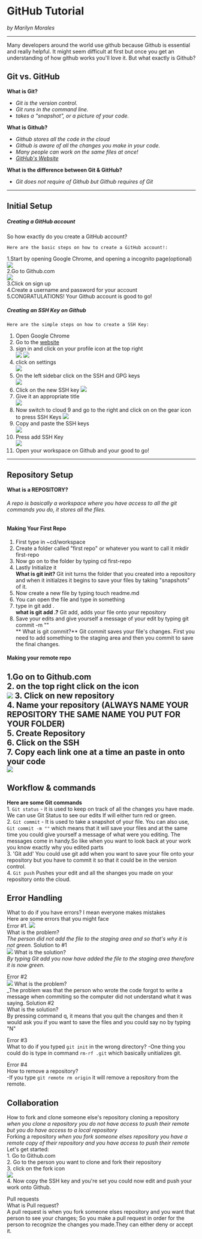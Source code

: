 # GitHub Tutorial

_by Marilyn Morales_

---

Many developers around the world use github because Github is essential and really helpful. It might seem difficult at first but once you get an understanding of how github works you'll love it. But what exactly is Github?

## Git vs. GitHub
   **What is Git?**  
  *  _Git is the version control._
  *  _Git runs in the command line._
  *  _takes a "snapshot", or a picture of your code._
   
   **What is Github?**
  *  _Github stores all the code in the cloud_
  *  _Github is aware of all the changes you make in your code._
  *  _Many people can work on the same files at once!_
  *  _[GitHub's Website](github.com)_
  
  **What is the difference between Git & GitHub?**  
* _Git does not require of Github but Github requires of Git_

---
## Initial Setup
##### Creating a GitHub account  
So how exactly do you create a GitHub account?  

    Here are the basic steps on how to create a GitHub account!:  
1.Start by opening Google Chrome, and opening a incognito page(optional)  
![](https://preview.c9users.io/marilynm7682/github-learning/github-tutorial/Screen%20Shot%202016-10-24%20at%206.40.14%20PM.png)  
2.Go to Github.com  
![](https://preview.c9users.io/marilynm7682/github-learning/github-tutorial/Screen%20Shot%202016-10-24%20at%207.20.29%20PM.png)  
3.Click on sign up  
4.Create a username and password for your account  
5.CONGRATULATIONS! Your Github account is good to go!  
    
##### Creating an SSH Key on Github  

    Here are the simple steps on how to create a SSH Key:  
   1. Open Google Chrome
   2. Go to the [website](Github.com)
   3. sign in and click on your profile icon at the top right  
   ![](https://preview.c9users.io/marilynm7682/github-learning/github-tutorial/Screen%20Shot%202016-10-24%20at%207.19.04%20PM.png) ![](https://preview.c9users.io/marilynm7682/github-learning/github-tutorial/Screen%20Shot%202016-10-24%20at%209.19.30%20PM.png)
   4. click on settings  
   ![](https://preview.c9users.io/marilynm7682/github-learning/github-tutorial/Screen%20Shot%202016-10-24%20at%209.19.40%20PM.png)
   5. On the left sidebar click on the SSH and GPG keys  
   ![](https://preview.c9users.io/marilynm7682/github-learning/github-tutorial/Screen%20Shot%202016-10-24%20at%209.45.18%20PM.png)
   6. Click on the new SSH key
   ![](https://preview.c9users.io/marilynm7682/github-learning/github-tutorial/Screen%20Shot%202016-10-24%20at%209.20.24%20PM.png)
   7. Give it an appropriate title  
   ![](https://preview.c9users.io/marilynm7682/github-learning/github-tutorial/Screen%20Shot%202016-10-24%20at%209.20.48%20PM.png)
   8. Now switch to cloud 9 and go to the right and click on on the gear icon to press SSH Keys   ![](https://preview.c9users.io/marilynm7682/github-learning/github-tutorial/Screen%20Shot%202016-10-24%20at%209.20.52%20PM.png)  
   9. Copy and paste the SSH keys  
   ![](https://preview.c9users.io/marilynm7682/github-learning/github-tutorial/Screen%20Shot%202016-10-24%20at%209.21.15%20PM.png)
   10. Press add SSH Key  
   ![](https://preview.c9users.io/marilynm7682/github-learning/github-tutorial/Screen%20Shot%202016-10-24%20at%209.21.02%20PM.png)  
   11. Open your workspace on Github and your good to go!

---
## Repository Setup

**What is a REPOSITORY?**
###### _A repo is basically a workspace where you have access to all the git commands you do, it stores all the files._
#### Making Your First Repo  
1. First type in ~cd/workspace  
2. Create a folder called "first repo" or whatever you want to call it mkdir first-repo  
3. Now go on to the folder by typing cd first-repo  
4. Lastly Initialize it  
**What is git init?**
  Git init turns the folder that you created into a repository and when it initialzes it begins to save your files by taking "snapshots" of it. 
5. Now create a new file by typing touch readme.md  
6. You can open the file and type in something  
7. type in git add .  
**what is git add .?**
Git add, adds your file onto your repository  
8. Save your edits and give yourself a message of your edit by typing git commit -m ""  
** What is git commit?**
Git commit saves your file's changes. First you need to add something to the staging area and then you commit to save the final changes. 

#### Making your remote repo
1.Go on to Github.com  
2. on the top right click on the icon  
    ![](https://preview.c9users.io/marilynm7682/github-learning/github-tutorial/Screen%20Shot%202016-10-24%20at%2010.28.39%20PM.png)
3. Click on new repository  
4. Name your repository (ALWAYS NAME YOUR REPOSITORY THE SAME NAME YOU PUT FOR YOUR FOLDER)  
5. Create Repository  
6. Click on the SSH  
7. Copy each link one at a time an paste in onto your code   
    ![](https://preview.c9users.io/marilynm7682/github-learning/github-tutorial/Screen%20Shot%202016-10-24%20at%2010.32.47%20PM.png)
---
## Workflow & commands

**Here are some Git commands**  
    1. `Git status` - it is used to keep on track of all the changes you have made. We can use Git Status to see our edits
    If will either turn red or green.  
    2. `Git commit` - It is used to take a snapshot of your file. You can also use, 
    `Git commit -m ""` which means that it will save your files and at the same time you could give yourself a message of what were you editing. The messages come in handy.So like when you want to look back at your work you know exactly why you edited parts   
    3. 'Git add' You could use git add when you want to save your file onto your repository but you have to commit it so that it could be in the version control.   
    4. `Git push` Pushes your edit and all the shanges you made on your repository onto the cloud. 
    
## Error Handling
   What to do if you have errors? I mean everyone makes mistakes  
   Here are some errors that you might face  
   Error #1. 
![](https://preview.c9users.io/marilynm7682/github-learning/github-tutorial/Screen%20Shot%202016-10-24%20at%2010.59.41%20PM.png)  
What is the problem?  
_The person did not add the file to the staging area and so that's why it is not green._ 
   Solution to #1  
![](https://preview.c9users.io/marilynm7682/github-learning/github-tutorial/Screen%20Shot%202016-10-24%20at%2011.04.23%20PM.png)
What is the solution?  
_By typing Git add you now have added the file to the staging area therefore it is now green._

   Error #2  
![](https://preview.c9users.io/marilynm7682/github-learning/github-tutorial/Screen%20Shot%202016-10-24%20at%2011.04.23%20PM.png)
What is the problem?  
_The problem was that the person who wrote the code forgot to write a message when commiting so the computer did not understand what it was saying.
   Solution #2  
What is the solution?  
By pressing command q, it means that you quit the changes and then it would ask you if you want to save the files and you could say no by typing "N"  

Error #3  
    What to do if you typed `git init` in the wrong directory?
-One thing you could do is type in command `rm-rf .git` which basically unitializes git.  

Error #4  
    How to remove a repository?  
-If you type `git remote rm origin` it will remove a repository from the remote. 

## Collaboration

How to fork and clone someone else's repository
    cloning a repository  
    _when you clone a repository you do not have access to push their remote but you do have access to a local repository_  
   Forking  a repository
   _when you fork someone elses repository you have a remote copy of their repository and you have access to push their remote_
   Let's get started:  
    1. Go to Github.com  
    2. Go to the person you want to clone and fork their repository  
    3. click on the fork icon  
![](https://preview.c9users.io/marilynm7682/github-learning/github-tutorial/Screen%20Shot%202016-10-24%20at%2011.27.01%20PM.png)  
    4. Now copy the SSH key and you're set you could now edit and push your work onto Github.  

Pull requests  
   What is Pull request?  
   A pull request is when you fork someone elses repository and you want that person to see your changes; So you make a pull request in order for the person to recognize the changes you made.They can either deny or accept it. 



